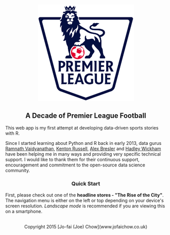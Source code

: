 <center><img src="Premier-League-Logo.png" alt="logo" width="300"></center>

<center><h2>A Decade of Premier League Football</h2></center>

This web app is my first attempt at developing data-driven sports stories with R.

Since I started learning about Python and R back in early 2013, data gurus 
[Ramnath Vaidyanathan](https://github.com/ramnathv), 
[Kenton Russell](https://github.com/timelyportfolio),
[Alex Bresler](https://github.com/abresler) and
[Hadley Wickham](https://github.com/hadley) have been helping me in many ways and providing very specific technical support. I would like to thank them for their continuous support, encouragement and commitment to the open-source data science community.

<center><h3>Quick Start</h3></center>

First, please check out one of the **headline stores - "The Rise of the City"**. The navigation menu is either on the left or top depending on your device's screen resolution. *Landscape mode* is recommended if you are viewing this on a smartphone.

<br>

<center>Copyright <i class="fa fa-copyright"></i> 2015 [Jo-fai (Joe) Chow](www.jofaichow.co.uk)</center>
